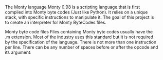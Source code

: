 The Monty language
Monty 0.98 is a scripting language that is first compiled into Monty byte codes (Just like Python). 
It relies on a unique stack, with specific instructions to manipulate it. 
The goal of this project is to create an interpreter for Monty ByteCodes files.

Monty byte code files
Files containing Monty byte codes usually have the .m extension. 
Most of the industry uses this standard but it is not required by the specification of the language. 
There is not more than one instruction per line. 
There can be any number of spaces before or after the opcode and its argument:
